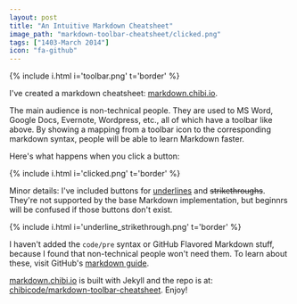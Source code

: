 ```yaml
---
layout: post
title: "An Intuitive Markdown Cheatsheet"
image_path: "markdown-toolbar-cheatsheet/clicked.png"
tags: ["1403-March 2014"]
icon: "fa-github"
---
```


{% include i.html i='toolbar.png' t='border' %}

I've created a markdown cheatsheet: [markdown.chibi.io](http://markdown.chibi.io/).

The main audience is non-technical people. They are used to MS Word, Google Docs, Evernote, Wordpress, etc., all of which have a toolbar like above. By showing a mapping from a toolbar icon to the corresponding markdown syntax, people will be able to learn Markdown faster.

Here's what happens when you click a button:

{% include i.html i='clicked.png' t='border' %}

Minor details: I've included buttons for <u>underlines</u> and <del>strikethroughs</del>. They're not supported by the base Markdown implementation, but beginnrs will be confused if those buttons don't exist.

{% include i.html i='underline_strikethrough.png' t='border' %}

I haven't added the `code/pre` syntax or GitHub Flavored Markdown stuff, because I found that non-technical people won't need them. To learn about these, visit GitHub's [markdown guide](https://guides.github.com/overviews/mastering-markdown/).

[markdown.chibi.io](http://markdown.chibi.io/) is built with Jekyll and the repo is at: [chibicode/markdown-toolbar-cheatsheet](https://github.com/chibicode/markdown-toolbar-cheatsheet). Enjoy!
